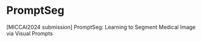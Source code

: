 # PromptSeg
[MICCAI2024 submission] PromptSeg: Learning to Segment Medical Image via Visual Prompts
